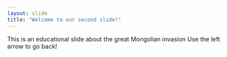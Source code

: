 ```yaml
---
layout: slide
title: "Welcome to our second slide!"
---
```

This is an educational slide about the great Mongolian invasion
Use the left arrow to go back!
